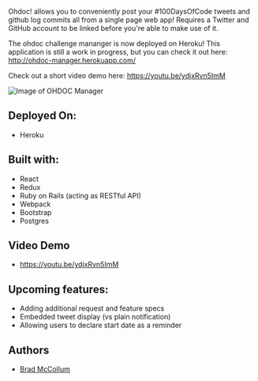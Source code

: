 Ohdoc! allows you to conveniently post your #100DaysOfCode tweets and github log commits all from a single page web app! Requires a Twitter and GitHub account to be linked before you're able to make use of it. 

The ohdoc challenge mananger is now deployed on Heroku! This application is still a work in progress, but you can check it out here: http://ohdoc-manager.herokuapp.com/ 

Check out a short video demo here: https://youtu.be/ydjxRvn5ImM

![Image of OHDOC Manager](https://imgur.com/zWi5l4h)

## Deployed On:
* Heroku

## Built with:
* React
* Redux
* Ruby on Rails (acting as RESTful API)
* Webpack
* Bootstrap
* Postgres

## Video Demo
* https://youtu.be/ydjxRvn5ImM

## Upcoming features:
* Adding additional request and feature specs 
* Embedded tweet display (vs plain notification)
* Allowing users to declare start date as a reminder

## Authors
* [Brad McCollum](https://github.com/btmccollum)
